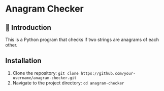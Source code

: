 # Anagram Checker

## :rocket: Introduction

This is a Python program that checks if two strings are anagrams of each other.

## Installation

1. Clone the repository: `git clone https://github.com/your-username/anagram-checker.git`
2. Navigate to the project directory: `cd anagram-checker`

